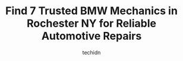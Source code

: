 ---
layout: ampstory
image: https://images.unsplash.com/photo-1610684003787-d6a8c36b8547?ixlib=rb-4.0.3&ixid=MnwxMjA3fDB8MHxwaG90by1wYWdlfHx8fGVufDB8fHx8&auto=format&fit=crop&w=640&h=853&q=80
author: techidn
featured: false
description: For top-quality automotive repairs and maintenance, visit the 7 best BMW Mechanic in Rochester NY, USA. Their reputation for excellence and their dedication to customer satisfaction make the
title: Find 7 Trusted BMW Mechanics in Rochester NY for Reliable Automotive Repairs
cover:
   title: Find 7 Trusted BMW Mechanics in Rochester NY for Reliable Automotive Repairs
   subtitle: Rickpate
   background: https://images.unsplash.com/photo-1610684003787-d6a8c36b8547?ixlib=rb-4.0.3&ixid=MnwxMjA3fDB8MHxwaG90by1wYWdlfHx8fGVufDB8fHx8&auto=format&fit=crop&w=640&h=853&q=80

pages: 
 - layout: thirds
   top: <h1>#1 D & B Auto Service</h1>
   bottom: "<p>Ive taken my car to D & B on several occasions, and have had the pleasure of being helped by both Dave and Bruce. They are exceptionally honest and talented mechanics.</p>"
   background: https://www.knot35.com/toplist/wp-content/uploads/2023/06/best-bmw-mechanic-1-in-rochester-ny-1685839656.jpeg
   backgroundblur: true
 - layout: thirds
   top: <h1>#2 JG Autowerks</h1>
   bottom: "<p>160 East Ridge Road, Rochester, NY 14621, United States</p>"
   background: https://www.knot35.com/toplist/wp-content/uploads/2023/06/best-bmw-mechanic-2-in-rochester-ny-1685839656.jpeg
   cta:
      link: https://www.knot35.com/toplist/find-7-trusted-bmw-mechanics-in-rochester-ny-for-reliable-automotive-repairs/
      text: Find 7 Trusted BMW Mechanics in Rochester NY for Reliable Automotive Repairs
 - layout: thirds
   top: <h1>#3 East Avenue Auto</h1>
   bottom: "<p>1656 East Ave, Rochester, NY 14610, United States</p>"
   background: https://www.knot35.com/toplist/wp-content/uploads/2023/06/best-bmw-mechanic-3-in-rochester-ny-1685839657.png
   cta:
      link: https://www.knot35.com/toplist/find-7-trusted-bmw-mechanics-in-rochester-ny-for-reliable-automotive-repairs/
      text: Find 7 Trusted BMW Mechanics in Rochester NY for Reliable Automotive Repairs
 - layout: thirds
   top: <h1>#4 Sam Lovetro Automotive</h1>
   bottom: "<p>44 Richmond St, Rochester, NY 14607, United States</p>"
   background: https://images.unsplash.com/photo-1536745287225-21d689278fd1?ixlib=rb-4.0.3&ixid=MnwxMjA3fDB8MHxwaG90by1wYWdlfHx8fGVufDB8fHx8&auto=format&fit=crop&w=640&h=853&q=80
   cta:
      link: https://www.knot35.com/toplist/find-7-trusted-bmw-mechanics-in-rochester-ny-for-reliable-automotive-repairs/
      text: Find 7 Trusted BMW Mechanics in Rochester NY for Reliable Automotive Repairs
 - layout: thirds
   top: <h1>#5 My Friends A Mechanic</h1>
   bottom: "<p>1102 W Ridge Rd, Rochester, NY 14615, United States</p>"
   background: https://images.unsplash.com/photo-1557672172-298e090bd0f1?ixlib=rb-4.0.3&ixid=MnwxMjA3fDB8MHxwaG90by1wYWdlfHx8fGVufDB8fHx8&auto=format&fit=crop&w=640&h=853&q=80
   cta:
      link: https://www.knot35.com/toplist/find-7-trusted-bmw-mechanics-in-rochester-ny-for-reliable-automotive-repairs/
      text: Find 7 Trusted BMW Mechanics in Rochester NY for Reliable Automotive Repairs
 - layout: thirds
   top: <h1>#6 Vail Automotive Inc</h1>
   bottom: "<p>757 South Ave, Rochester, NY 14620, United States</p>"
   background: https://images.unsplash.com/photo-1632260260864-caf7fde5ec36?ixlib=rb-4.0.3&ixid=MnwxMjA3fDB8MHxwaG90by1wYWdlfHx8fGVufDB8fHx8&auto=format&fit=crop&w=640&h=853&q=80
   cta:
      link: https://www.knot35.com/toplist/find-7-trusted-bmw-mechanics-in-rochester-ny-for-reliable-automotive-repairs/
      text: Find 7 Trusted BMW Mechanics in Rochester NY for Reliable Automotive Repairs
 - layout: thirds
   top: <h1>#7 Clars Elmwood Automotive</h1>
   bottom: "<p>870 Elmwood Ave, Rochester, NY 14620, United States</p>"
   background: https://images.unsplash.com/photo-1609083590460-7b8cc0ca65f8?ixlib=rb-4.0.3&ixid=MnwxMjA3fDB8MHxwaG90by1wYWdlfHx8fGVufDB8fHx8&auto=format&fit=crop&w=640&h=853&q=80
   cta:
      link: https://www.knot35.com/toplist/find-7-trusted-bmw-mechanics-in-rochester-ny-for-reliable-automotive-repairs/
      text: Find 7 Trusted BMW Mechanics in Rochester NY for Reliable Automotive Repairs
 - layout: thirds
   middle: Continue reading...
   background: https://images.unsplash.com/photo-1540457036297-448b6b99e91c?ixlib=rb-4.0.3&ixid=MnwxMjA3fDB8MHxwaG90by1wYWdlfHx8fGVufDB8fHx8&auto=format&fit=crop&w=640&h=853&q=80
   cta:
      link: https://www.knot35.com/toplist/find-7-trusted-bmw-mechanics-in-rochester-ny-for-reliable-automotive-repairs/
      text: Find 7 Trusted BMW Mechanics in Rochester NY for Reliable Automotive Repairs
      
---